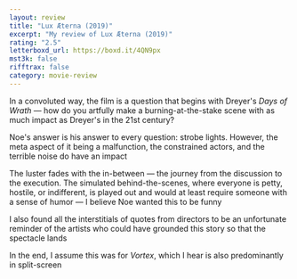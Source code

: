 ```yaml
---
layout: review
title: "Lux Æterna (2019)"
excerpt: "My review of Lux Æterna (2019)"
rating: "2.5"
letterboxd_url: https://boxd.it/4QN9px
mst3k: false
rifftrax: false
category: movie-review
---
```


In a convoluted way, the film is a question that begins with Dreyer's <i>Days of Wrath</i> — how do you artfully make a burning-at-the-stake scene with as much impact as Dreyer's in the 21st century?

Noe's answer is his answer to every question: strobe lights. However, the meta aspect of it being a malfunction, the constrained actors, and the terrible noise do have an impact

The luster fades with the in-between — the journey from the discussion to the execution. The simulated behind-the-scenes, where everyone is petty, hostile, or indifferent, is played out and would at least require someone with a sense of humor — I believe Noe wanted this to be funny

I also found all the interstitials of quotes from directors to be an unfortunate reminder of the artists who could have grounded this story so that the spectacle lands

In the end, I assume this was for <i>Vortex</i>, which I hear is also predominantly in split-screen
